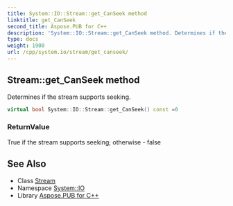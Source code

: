 ```yaml
---
title: System::IO::Stream::get_CanSeek method
linktitle: get_CanSeek
second_title: Aspose.PUB for C++
description: 'System::IO::Stream::get_CanSeek method. Determines if the stream supports seeking in C++.'
type: docs
weight: 1900
url: /cpp/system.io/stream/get_canseek/
---
```

## Stream::get_CanSeek method


Determines if the stream supports seeking.

```cpp
virtual bool System::IO::Stream::get_CanSeek() const =0
```


### ReturnValue

True if the stream supports seeking; otherwise - false

## See Also

* Class [Stream](../)
* Namespace [System::IO](../../)
* Library [Aspose.PUB for C++](../../../)

